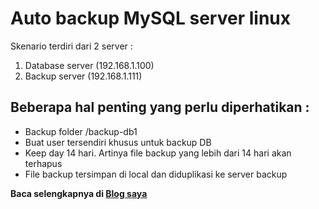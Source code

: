 # Auto backup MySQL server linux
Skenario terdiri dari 2 server : 
1. Database server (192.168.1.100)
2. Backup server (192.168.1.111)

## Beberapa hal penting yang perlu diperhatikan :
* Backup folder /backup-db1
* Buat user tersendiri khusus untuk backup DB
* Keep day 14 hari. Artinya file backup yang lebih dari 14 hari akan terhapus
* File backup tersimpan di local dan diduplikasi ke server backup

**Baca selengkapnya di [Blog saya](https://hasbullahmarwan.com/linux-server/script-auto-backup-mysql-linux)**
